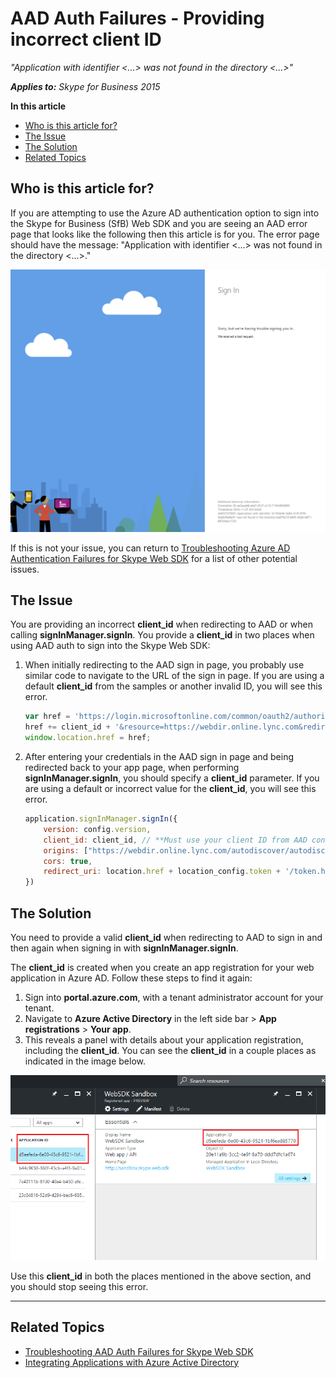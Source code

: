 # AAD Auth Failures - Providing incorrect client ID

_"Application with identifier <...> was not found in the directory <...>"_

_**Applies to:** Skype for Business 2015_

**In this article**
- [Who is this article for?](#audience)
- [The Issue](#issue)
- [The Solution](#solution)
- [Related Topics](#related-topics)

<a name="audience"></a>
## Who is this article for?

If you are attempting to use the Azure AD authentication option to sign into the Skype for Business (SfB) Web SDK and you are seeing an AAD error page that looks like the following then this article is for you. The error page should have the message: "Application with identifier  <...> was not found in the directory <...>."

![Incorrect Client ID](../../../images/troubleshooting/auth/IncorrectClientID.PNG)

If this is not your issue, you can return to [Troubleshooting Azure AD Authentication Failures for Skype Web SDK](./AADAuthFailures.md) for a list of other potential issues.

<a name="issue"></a>
## The Issue

You are providing an incorrect **client_id** when redirecting to AAD or when calling **signInManager.signIn**. You provide a **client_id** in two places when using AAD auth to sign into the Skype Web SDK:

1. When initially redirecting to the AAD sign in page, you probably use similar code to navigate to the URL of the sign in page. If you are using a default **client_id** from the samples or another invalid ID, you will see this error.

   ``` js
   var href = 'https://login.microsoftonline.com/common/oauth2/authorize?response_type=token&client_id=';
   href += client_id + '&resource=https://webdir.online.lync.com&redirect_uri=' + window.location.href;
   window.location.href = href;
   ```

2. After entering your credentials in the AAD sign in page and being redirected back to your app page, when performing **signInManager.signIn**, you should specify a **client_id** parameter. If you are using a default or incorrect value for the **client_id**, you will see this error.

   ``` js
   application.signInManager.signIn({
       version: config.version,
       client_id: client_id, // **Must use your client ID from AAD configuration**
       origins: ["https://webdir.online.lync.com/autodiscover/autodiscoverservice.svc/root"],
       cors: true,
       redirect_uri: location.href + location_config.token + '/token.html'
   })
   ```

<a name="solution"></a>
## The Solution

You need to provide a valid **client_id** when redirecting to AAD to sign in and then again when signing in with **signInManager.signIn**.

The **client_id** is created when you create an app registration for your web application in Azure AD. Follow these steps to find it again:

1. Sign into **portal.azure.com**, with a tenant administrator account for your tenant.
2. Navigate to **Azure Active Directory** in the left side bar > **App registrations** > **Your app**.
3. This reveals a panel with details about your application registration, including the **client_id**. You can see the **client_id** in a couple places as indicated in the image below.

![Finding your client ID in the Azure Portal](../../../images/troubleshooting/auth/AADAppRegistrationDetailsEmphasis.PNG)

Use this **client_id** in both the places mentioned in the above section, and you should stop seeing this error.

---

<a name="related-topics"></a>
## Related Topics
- [Troubleshooting AAD Auth Failures for Skype Web SDK](./AADAuthFailures.md)
- [Integrating Applications with Azure Active Directory](https://docs.microsoft.com/en-us/azure/active-directory/active-directory-integrating-applications)
